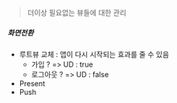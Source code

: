 >  더이상 필요없는 뷰들에 대한 관리

##### 화면전환
- 루트뷰 교체 : 앱이 다시 시작되는 효과를 줄 수 있음
	- 가입 ? => UD : true
	- 로그아웃 ? => UD : false
- Present
- Push
